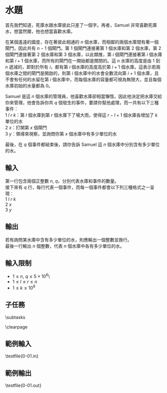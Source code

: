# 水題

首先我們知道，死庫水跟水庫彼此只差了一個字。再者，Samuel 非常喜歡死庫水，想當然爾，他也想當喜歡水庫。

在某個遙遠的國度，存在著彼此相通的 $n$ 個水庫，而相鄰的兩個水庫間有著一個閘門，因此共有 $n-1$ 個閘門。第 $1$ 個閘門連接著第 $1$ 個水庫和第 $2$ 個水庫，第 $2$ 個閘門連接著第 $2$ 個水庫和第 $3$ 個水庫，以此類推，第 $i$ 個閘門連接著第 $i$ 個水庫和第 $i+1$ 個水庫，而所有的閘門在一開始都是關閉的。這 $n$ 水庫的高度是由 $1$ 到 $n$ 遞減的，即對於所有 $i$，都有第 $i$ 個水庫的高度高於第 $i+1$ 個水庫。這表示若兩個水庫之間的閘門是開啟的，則第 $i$ 個水庫中的水會全數流向第 $i+1$ 個水庫，且不會有任何的水留在第 $i$ 個水庫中，而每個水庫的容量都可視為無限大，並且每個水庫初始的水量都為 $0$。

Samuel 是這 $n$ 個水庫的管理員，他喜歡水庫卻相當懶惰，因此他決定把水庫交給你來管理，他會告訴你共 $q$ 個發生的事件，要請你幫他處理，而一共有以下三種事件：\
$1$ $l$ $r$ $k$：第 $l$ 個水庫到第 $r$ 個水庫下了場大雨，使得這 $r-l+1$ 個水庫各增加了 $k$ 單位的水\
$2$ $x$：打開第 $x$ 個閘門\
$3$ $y$：領導來視察，並詢問你第 $x$ 個水庫中有多少單位的水

最後，在 $q$ 個事件都結束後，請你告訴 Samuel 這 $n$ 個水庫中分別含有多少單位的水。

## 輸入
第一行包含兩個正整數 $n$, $q$，分別代表水庫和事件的數量。\
接下來有 $q$ 行，每行代表一個事件，而每一個事件都會以下列三種格式之一呈現：\
$1$ $l$ $r$ $k$\
$2$ $x$\
$3$ $y$

## 輸出
若有詢問某水庫中含有多少單位的水，則應輸出一個整數並換行。\
最後一行輸出 $n$ 個整數，代表 $n$ 個水庫中各有多少單位的水。

## 輸入限制
 - $1 \le n$, $q \le 5\times 10^{6}$\
 - $1 \le l \le r \le n$
 - $1 \le k \le 10^{9}$

## 子任務
\subtasks

\clearpage

## 範例輸入
\testfile{0-01.in}

## 範例輸出
\testfile{0-01.out}
